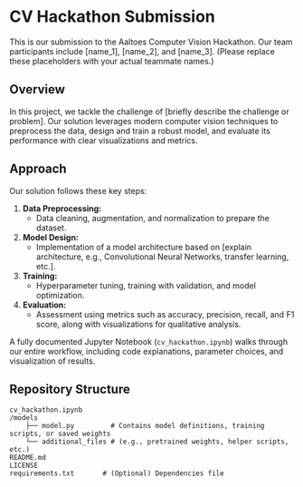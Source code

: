 # CV Hackathon Submission

This is our submission to the Aaltoes Computer Vision Hackathon. Our team participants include [name_1], [name_2], and [name_3]. (Please replace these placeholders with your actual teammate names.)

## Overview

In this project, we tackle the challenge of [briefly describe the challenge or problem]. Our solution leverages modern computer vision techniques to preprocess the data, design and train a robust model, and evaluate its performance with clear visualizations and metrics.

## Approach

Our solution follows these key steps:

1. **Data Preprocessing:**
   - Data cleaning, augmentation, and normalization to prepare the dataset.
2. **Model Design:**
   - Implementation of a model architecture based on [explain architecture, e.g., Convolutional Neural Networks, transfer learning, etc.].
3. **Training:**
   - Hyperparameter tuning, training with validation, and model optimization.
4. **Evaluation:**
   - Assessment using metrics such as accuracy, precision, recall, and F1 score, along with visualizations for qualitative analysis.

A fully documented Jupyter Notebook (`cv_hackathon.ipynb`) walks through our entire workflow, including code explanations, parameter choices, and visualization of results.

## Repository Structure
```
cv_hackathon.ipynb 
/models
    ├── model.py         # Contains model definitions, training scripts, or saved weights  
    └── additional_files # (e.g., pretrained weights, helper scripts, etc.)    
README.md
LICENSE
requirements.txt       # (Optional) Dependencies file
```

